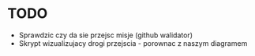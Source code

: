 # TODO

- Sprawdzic czy da sie przejsc misje (github walidator)
- Skrypt wizualizujacy drogi przejscia - porownac z naszym diagramem
